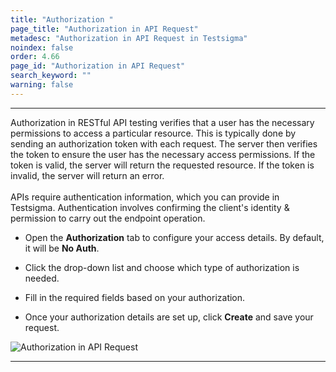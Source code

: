 ```yaml
---
title: "Authorization "
page_title: "Authorization in API Request"
metadesc: "Authorization in API Request in Testsigma"
noindex: false
order: 4.66
page_id: "Authorization in API Request"
search_keyword: ""
warning: false
---
```


---

Authorization in RESTful API testing verifies that a user has the necessary permissions to access a particular resource. This is typically done by sending an authorization token with each request. The server then verifies the token to ensure the user has the necessary access permissions. If the token is valid, the server will return the requested resource. If the token is invalid, the server will return an error.<br><br>
APIs require authentication information, which you can provide in Testsigma. Authentication involves confirming the client's identity & permission to carry out the endpoint operation. 

- Open the **Authorization** tab to configure your access details. By default, it will be **No Auth**. 

- Click the drop-down list and choose which type of authorization is needed. 

- Fill in the required fields based on your authorization. 

- Once your authorization details are set up, click **Create** and save your request.

![Authorization in API Request](https://s3.amazonaws.com/static-docs.testsigma.com/new_images/projects/applications/NTLM.gif)

---